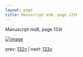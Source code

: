 ```yaml
---
layout: page
title: Manuscript msB, page 133r
---
```


Manuscript msB, page 133r

[![image](http://www.homermultitext.org/iipsrv?OBJ=IIP,1.0&FIF=/project/homer/pyramidal/deepzoom/hmt/vbbifolio/v1/vb_132v_133r.tif&WID=100&CVT=JPEG)](http://www.homermultitext.org/ict2/?urn=urn:cite2:hmt:vbbifolio.v1:vb_132v_133r)

prev:  [132v](../132v) | next:  [133v](../133v)

